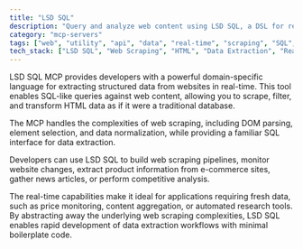 ```yaml
---
title: "LSD SQL"
description: "Query and analyze web content using LSD SQL, a DSL for real-time structured data extraction from websites."
category: "mcp-servers"
tags: ["web", "utility", "api", "data", "real-time", "scraping", "SQL", "HTML parsing"]
tech_stack: ["LSD SQL", "Web Scraping", "HTML", "Data Extraction", "Real-time Processing", "DOM Parsing"]
---
```


LSD SQL MCP provides developers with a powerful domain-specific language for extracting structured data from websites in real-time. This tool enables SQL-like queries against web content, allowing you to scrape, filter, and transform HTML data as if it were a traditional database. 

The MCP handles the complexities of web scraping, including DOM parsing, element selection, and data normalization, while providing a familiar SQL interface for data extraction.

Developers can use LSD SQL to build web scraping pipelines, monitor website changes, extract product information from e-commerce sites, gather news articles, or perform competitive analysis. 

The real-time capabilities make it ideal for applications requiring fresh data, such as price monitoring, content aggregation, or automated research tools. By abstracting away the underlying web scraping complexities, LSD SQL enables rapid development of data extraction workflows with minimal boilerplate code.